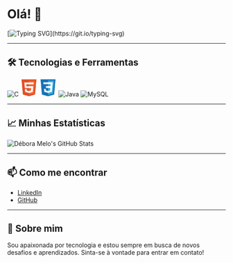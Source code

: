 # Olá! 👋

[![Typing SVG](https://readme-typing-svg.herokuapp.com/?color=570357&size=30&center=true&vCenter=true&width=1000&lines=Hello!;+My+name+is+Débora+Melo;I'm+from+Santana+de+Parnaíba-SP;I+study+Systems+Analysis+Development+at+FATEC;Be+Welcome!)](https://git.io/typing-svg)

---

## 🛠️ Tecnologias e Ferramentas

<div style="display: inline_block">
  <img src="https://cdn.jsdelivr.net/gh/devicons/devicon/icons/c/c-original.svg" alt="C" width="40" height="40" title="C"/>
  <img src="https://raw.githubusercontent.com/devicons/devicon/master/icons/html5/html5-original.svg" alt="HTML" width="40" height="40" title="HTML5"/>
  <img src="https://raw.githubusercontent.com/devicons/devicon/master/icons/css3/css3-original.svg" alt="CSS" width="40" height="40" title="CSS3"/>
  <img src="https://cdn.jsdelivr.net/gh/devicons/devicon/icons/java/java-original.svg" alt="Java" width="40" height="40" title="Java"/>
  <img src="https://cdn.jsdelivr.net/gh/devicons/devicon/icons/mysql/mysql-original.svg" alt="MySQL" width="40" height="40" title="MySQL"/>
</div>

---

## 📈 Minhas Estatísticas

![Débora Melo's GitHub Stats](https://github-readme-stats.vercel.app/api?username=melodebora&show_icons=true&theme=radical)

---
## 📫 Como me encontrar

- [LinkedIn]([https://www.linkedin.com/in/seu-perfil](https://www.linkedin.com/in/d%C3%A9bora-de-melo-silva-31692116a/))
- [GitHub](https://github.com/melodebora)

---

## 💬 Sobre mim

Sou apaixonada por tecnologia e estou sempre em busca de novos desafios e aprendizados. Sinta-se à vontade para entrar em contato!
